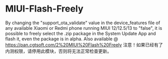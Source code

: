 # MIUI-Flash-Freely
By changing the "support_ota_validate" value in the device_features file of any available Xiaomi or Redmi phone running MIUI 12/12.5/13 to "false", it is possible to freely select the .zip package in the System Update App and flash it, even the package is in alpha.
Also available @ https://pan.cgtsoft.com/2%20MIUI%20Flash%20Freely
注意！如果已经有了内测权限，请停用此模块，否则将无法正常检查更新。
